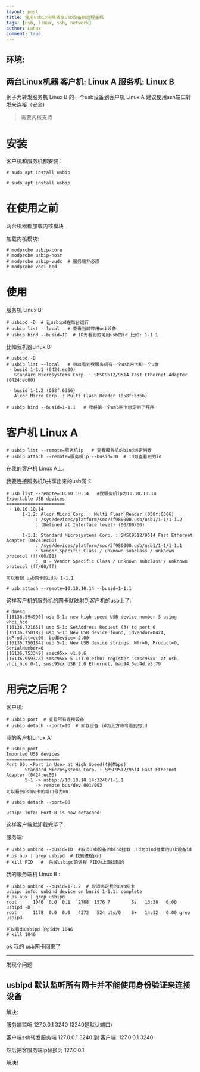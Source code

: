 ```yaml
---
layout: post
title: 使用usbip网络转发usb设备到远程主机
tags: [usb, linux, ssh, network]
author: Luhux
comment: true
---
```


环境:
---------------
两台Linux机器
客户机: Linux A
服务机: Linux B
---------------

例子为转发服务机 Linux B 的一个usb设备到客户机 Linux A
建议使用ssh端口转发来连接（安全)

> 需要内核支持

# 安装

客户机和服务机都安装：

    # sudo apt install usbip

    # sudo apt install usbip


# 在使用之前

两台机器都加载内核模块

加载内核模块:

    # modprobe usbip-core
    # modprobe usbip-host
    # modprobe usbip-vudc  # 服务端非必须
    # modprobe vhci-hcd

# 使用

服务机 Linux B:

    # usbipd -D  # 让usbipd在后台运行
    # usbip list --local   # 查看当前可用usb设备
    # usbip bind --busid=ID  # ID为看到的可用usb的id 比如: 1-1.1


比如我机器Linux B:
```
# usbipd -D  
# usbip list --local   # 可以看到我服务机有一个usb网卡和一个u盘
 - busid 1-1.1 (0424:ec00)
   Standard Microsystems Corp. : SMSC9512/9514 Fast Ethernet Adapter (0424:ec00)

 - busid 1-1.2 (058f:6366)
   Alcor Micro Corp. : Multi Flash Reader (058f:6366)

# usbip bind --busid=1-1.1   # 我将第一个usb网卡绑定到了程序
```

# 客户机 Linux A

    # usbip list --remote=服务机ip   # 查看服务机的bind绑定列表
    # usbip attach --remote=服务机ip --busid=ID  # id为查看到的id


在我的客户机 Linux A上:

我要连接服务机B共享出来的usb网卡
```
# usb list --remote=10.10.10.14   #我服务机ip为10.10.10.14
Exportable USB devices
======================
 - 10.10.10.14
      1-1.2: Alcor Micro Corp. : Multi Flash Reader (058f:6366)
           : /sys/devices/platform/soc/3f980000.usb/usb1/1-1/1-1.2
           : (Defined at Interface level) (00/00/00)

      1-1.1: Standard Microsystems Corp. : SMSC9512/9514 Fast Ethernet Adapter (0424:ec00)
           : /sys/devices/platform/soc/3f980000.usb/usb1/1-1/1-1.1
           : Vendor Specific Class / unknown subclass / unknown protocol (ff/00/01)
           :  0 - Vendor Specific Class / unknown subclass / unknown protocol (ff/00/ff)

可以看到 usb网卡的id为 1-1.1

# usb attach --remote=10.10.10.14 --busid=1-1.1  
``` 

这样客户机的服务机的网卡就映射到客户机的usb上了:

```
# dmesg
[16136.594990] usb 5-1: new high-speed USB device number 3 using vhci_hcd
[16136.721651] usb 5-1: SetAddress Request (3) to port 0
[16136.750182] usb 5-1: New USB device found, idVendor=0424, idProduct=ec00, bcdDevice= 2.00
[16136.750184] usb 5-1: New USB device strings: Mfr=0, Product=0, SerialNumber=0
[16136.753349] smsc95xx v1.0.6
[16136.959378] smsc95xx 5-1:1.0 eth0: register 'smsc95xx' at usb-vhci_hcd.0-1, smsc95xx USB 2.0 Ethernet, ba:94:5e:4d:e3:79
```


# 用完之后呢？

客户机:

    # usbip port  # 查看所有连接设备
    # usbip detach --port=ID  # 卸载设备 id为上方命令看到的id

我的客户机Linux A:

```
# usbip port
Imported USB devices
====================
Port 00: <Port in Use> at High Speed(480Mbps)
       Standard Microsystems Corp. : SMSC9512/9514 Fast Ethernet Adapter (0424:ec00)
       5-1 -> usbip://10.10.10.14:3240/1-1.1
           -> remote bus/dev 001/003
可以看到usb网卡的端口号为00

# usbip detach --port=00

usbip: info: Port 0 is now detached!

```
这样客户端就卸载完毕了.


服务端:

    # usbip unbind --busid=ID  #取消usb设备的bind挂载  id为bind挂载的usb设备id
    # ps aux | grep usbipd  # 找到进程pid
    # kill PID   #  杀掉usbipd的进程 PID为上面找到的

我的服务端机 Linux B :
```
# usbip unbind --busid=1-1.2  # 取消绑定我的usb网卡
usbip: info: unbind device on busid 1-1.1: complete
# ps aux | grep usbipd
root      1046  0.0  0.1   2768  1576 ?        Ss   13:38   0:00 usbipd -D
root      1178  0.0  0.0   4372   524 pts/0    S+   14:12   0:00 grep usbipd

可以看出usbipd 的pid为 1046
# kill 1046
```

ok 我的 usb网卡回来了



----------------------
发现个问题:

usbipd 默认监听所有网卡并不能使用身份验证来连接设备
-----------------------
解决:

服务端监听 127.0.0.1 3240  (3240是默认端口)

客户端ssh转发服务端 127.0.0.1 3240 到 客户端: 127.0.0.1 3240 

然后把客服务端ip替换为 127.0.0.1 

解决! 



